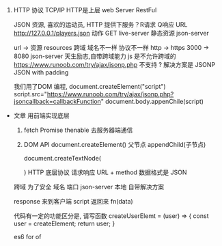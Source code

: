 1. HTTP 协议
    TCP/IP  HTTP是上层
    web Server RestFul 

    JSON 资源, 喜欢的运动员, HTTP 提供下服务？R请求 Q响应
    URL http://127.0.0.1/players.json
    动作 GET 
    live-server 静态资源
    json-server 

    url -> 资源 resources
    跨域 域名不一样 协议不一样 http -> https 3000 -> 8080
    json-server 天生励志,自带跨域能力
    js 是不允许跨域的 https://www.runoob.com/try/ajax/jsonp.php
    不支持 ? 解决方案是 JSONP JSON with padding

    我们用了DOM 编程, document.createElement("script")
    script.src="https://www.runoob.com/try/ajax/jsonp.php?jsoncallback=callbackFunction"
    document.body.appenChile(script)

- 文章
    用前端实现底层
    1. fetch Promise thenable 去服务器端通信
    2. DOM API
        document.createElement()
        父节点 appendChild(子节点)
        
        document.createTextNode(

        )
    HTTP 底层协议 
     请求响应 URL + method
     数据格式是 JSON

    跨域 为了安全 域名 端口
    json-server 本地 自带解决方案

    response 来到客户端
    script 返回来 fn(data)

    代码有一定的功能区分是, 请写函数
    createUserElemt = (user) => {
        const user = createElement;
        return user;
    }
    
    es6 for of